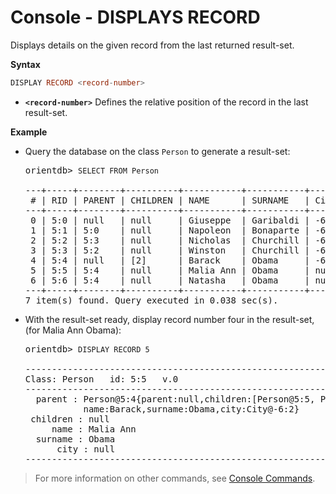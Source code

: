 # Console - DISPLAYS RECORD

Displays details on the given record from the last returned result-set. 

**Syntax**

```sql
DISPLAY RECORD <record-number>
```

- **`<record-number>`** Defines the relative position of the record in the last result-set.

**Example**

- Query the database on the class `Person` to generate a result-set:

  <pre>
  orientdb> <code class='lang-sql userinput'>SELECT FROM Person</code>

  ---+-----+--------+----------+-----------+-----------+------
   # | RID | PARENT | CHILDREN | NAME      | SURNAME   | City
  ---+-----+--------+----------+-----------+-----------+------
   0 | 5:0 | null   | null     | Giuseppe  | Garibaldi | -6:0
   1 | 5:1 | 5:0    | null     | Napoleon  | Bonaparte | -6:0
   2 | 5:2 | 5:3    | null     | Nicholas  | Churchill | -6:1
   3 | 5:3 | 5:2    | null     | Winston   | Churchill | -6:1
   4 | 5:4 | null   | [2]      | Barack    | Obama     | -6:2
   5 | 5:5 | 5:4    | null     | Malia Ann | Obama     | null
   6 | 5:6 | 5:4    | null     | Natasha   | Obama     | null
  ---+-----+--------+----------+-----------+-----------+------
  7 item(s) found. Query executed in 0.038 sec(s).
  </pre>

- With the result-set ready, display record number four in the result-set, (for Malia Ann Obama):

  <pre>
  orientdb> <code class='lang-sql userinput'>DISPLAY RECORD 5</code>

  ------------------------------------------------------------------------
  Class: Person   id: 5:5   v.0
  ------------------------------------------------------------------------
    parent : Person@5:4{parent:null,children:[Person@5:5, Person@5:6],
             name:Barack,surname:Obama,city:City@-6:2}
   children : null
       name : Malia Ann
    surname : Obama
        city : null
  ------------------------------------------------------------------------
  </pre>

>For more information on other commands, see [Console Commands](Console-Commands.md).
